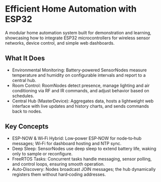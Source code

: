 # Efficient Home Automation with ESP32
A modular home automation system built for demonstration and learning, showcasing how to integrate ESP32 microcontrollers for wireless sensor networks, device control, and simple web dashboards.

## What It Does
- Environmental Monitoring: Battery-powered SensorNodes measure temperature and humidity on configurable intervals and report to a central hub.
- Room Control: RoomNodes detect presence, manage lighting and air conditioning via RF and IR commands, and adjust behavior based on schedules.
- Central Hub (MasterDevice): Aggregates data, hosts a lightweight web interface with live updates and history charts, and sends commands back to nodes.

## Key Concepts
- ESP-NOW & Wi‑Fi Hybrid: Low‑power ESP‑NOW for node‑to‑hub messages; Wi‑Fi for dashboard hosting and NTP sync.
- Deep Sleep: SensorNodes use deep sleep to extend battery life, waking only to sample or reconfigure.
- FreeRTOS Tasks: Concurrent tasks handle messaging, sensor polling, and control loops, ensuring smooth operation.
- Auto‑Discovery: Nodes broadcast JOIN messages; the hub dynamically registers them without hard‑coding addresses.

